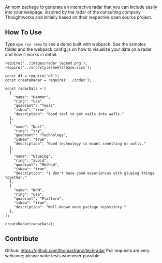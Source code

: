 An npm package to generate an interactive radar that you can include easily into your webpage.
Inspired by the radar of the consulting company Thoughtworks and initially based on their respective open source project.

## How To Use

Type `npm run demo` to see a demo built with webpack.
See the samples folder and the webpack.config.js on how to visualize your data on a radar and how it works in detail.

````
require('../images/radar_legend.png');
require('../src/stylesheets/base.scss');

const d3 = require('d3');
const createRadar = require('../index');

const radarData = [
  {
    "name": "Hammer",
    "ring": "use",
    "quadrant": "Tools",
    "isNew": "true",
    "description": "Good tool to get nails into walls."
  },
  {
    "name": "Nail",
    "ring": "try",
    "quadrant": "Technology",
    "isNew": "true",
    "description": "Good technology to mount something on walls."
  },
  {
    "name": "Glueing",
    "ring": "avoid",
    "quadrant": "Method",
    "isNew": "true",
    "description": "I don't have good experiences with glueing things together."
  },  
  {
    "name": "NPM",
    "ring": "use",
    "quadrant": "Platform",
    "isNew": "true",
    "description": "Well-known node package repository."
  },
];

createRadar(radarData);
````


## Contribute
Github: https://github.com/thomasfranz/techradar
Pull requests are very welcome; please write tests whenever possible.